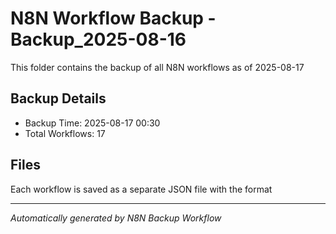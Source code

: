 # N8N Workflow Backup - Backup_2025-08-16
This folder contains the backup of all N8N workflows as of 2025-08-17

## Backup Details
- Backup Time: 2025-08-17 00:30
- Total Workflows: 17

## Files
Each workflow is saved as a separate JSON file with the format

---
*Automatically generated by N8N Backup Workflow*